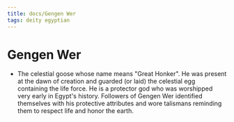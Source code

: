 ```yaml
---
title: docs/Gengen Wer
tags: deity egyptian
---
```


# Gengen Wer
- The celestial goose whose name means "Great Honker". He was present at the dawn of creation and guarded (or laid) the celestial egg containing the life force. He is a protector god who was worshipped very early in Egypt's history. Followers of Gengen Wer identified themselves with his protective attributes and wore talismans reminding them to respect life and honor the earth.